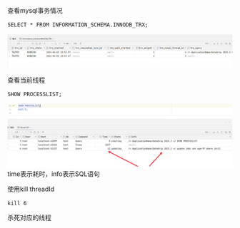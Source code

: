 查看mysql事务情况

```mysql
SELECT * FROM INFORMATION_SCHEMA.INNODB_TRX;
```
![img.png](img/img.png)

查看当前线程
```mysql
SHOW PROCESSLIST;
```
![img_1.png](img/img_1.png)
time表示耗时，info表示SQL语句

使用kill threadId
```mysql
kill 6
```
杀死对应的线程
